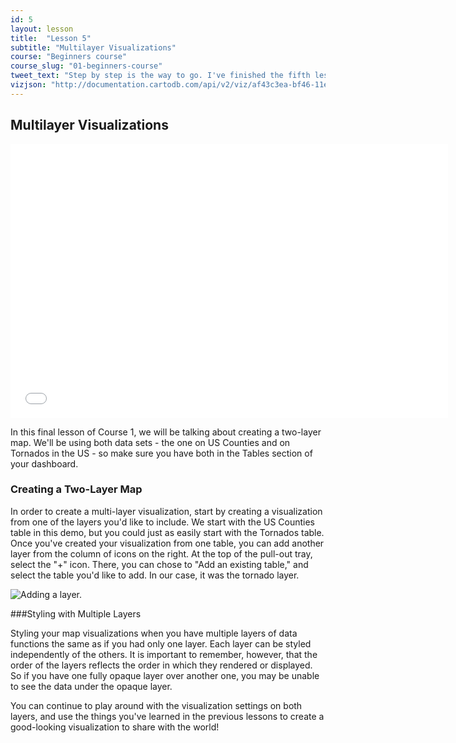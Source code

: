 ```yaml
---
id: 5
layout: lesson
title:  "Lesson 5"
subtitle: "Multilayer Visualizations"
course: "Beginners course"
course_slug: "01-beginners-course"
tweet_text: "Step by step is the way to go. I've finished the fifth lesson of the map academy. Check it out"
vizjson: "http://documentation.cartodb.com/api/v2/viz/af43c3ea-bf46-11e3-8153-0edbca4b5057/viz.json"
---
```


## Multilayer Visualizations

<p><iframe src="//player.vimeo.com/video/81059818?byline=0" width="700" height="438" frameborder="0"> </iframe></p>

In this final lesson of Course 1, we will be talking about creating a two-layer map. We'll be using both data sets - the one on US Counties and on Tornados in the US - so make sure you have both in the Tables section of your dashboard.

### Creating a Two-Layer Map

In order to create a multi-layer visualization, start by creating a visualization from one of the layers you'd like to include. We start with the US Counties table in this demo, but you could just as easily start with the Tornados table. Once you've created your visualization from one table, you can add another layer from the column of icons on the right. At the top of the pull-out tray, select the "+" icon. There, you can chose to "Add an existing table," and select the table you'd like to add. In our case, it was the tornado layer.

![Adding a layer.]({{site.baseurl}}/img/course1/lesson5/addlayer.png)

###Styling with Multiple Layers

Styling your map visualizations when you have multiple layers of data functions the same as if you had only one layer. Each layer can be styled independently of the others. It is important to remember, however, that the order of the layers reflects the order in which they rendered or displayed. So if you have one fully opaque layer over another one, you may be unable to see the data under the opaque layer. 

You can continue to play around with the visualization settings on both layers, and use the things you've learned in the previous lessons to create a good-looking visualization to share with the world!
